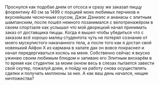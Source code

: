 Проснулся как подобае днем от отсоса и сразу же заказал пиццу флорентину 40 см за 1499 с порцией моих любимых перчиков и вкуснейшим чесночным соусом, Джэк Дэниэлс и ананасы с элитным шампанским, после пошёл немного позанимался с велотренажёром в своем спортзале как услышал что мой дворецкий начал принимать заказ от доставщика пиццы.
Когда я вышел чтобы убедиться что с заказом всё хорошо малец-студентота чуть не потерял сознание от моего мускулистого накачанного тела, а после того как я достал свой новенький Айфон Х из кармана в халате дак он вовсе покраснел и начал передергиваться косясь на меня.
Собственно сейчас я вкусно ужинаю своим любимым блюдом и запиваю его Элитным вискарём в то время как студентик за моим окном весь в слезах пытается завести свой скутер, пожалуй доем, и пойду на работу снова осуществлять сделки и получать миллионы за них.
А как ваш день начался, нищие ничтожества?


